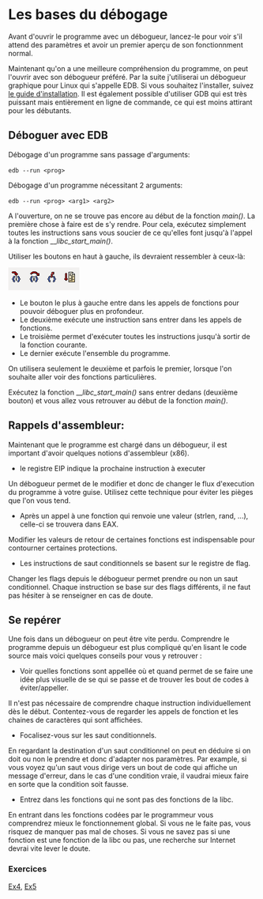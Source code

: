 # Les bases du débogage

Avant d'ouvrir le programme avec un débogueur, lancez-le pour voir s'il attend des paramètres et avoir un premier aperçu de son fonctionnment normal.

Maintenant qu'on a une meilleure compréhension du programme, on peut l'ouvrir avec son débogueur préféré. Par la suite j'utiliserai un débogueur graphique pour Linux qui s'appelle EDB. Si vous souhaitez l'installer, suivez [le guide d'installation](..Documentation/install%20EDB.md). Il est également possible d'utiliser GDB qui est très puissant mais entièrement en ligne de commande, ce qui est moins attirant pour les débutants.

## Déboguer avec EDB

Débogage d'un programme sans passage d'arguments:

`edb --run <prog>`

Débogage d'un programme nécessitant 2 arguments:

`edb --run <prog> <arg1> <arg2>`

A l'ouverture, on ne se trouve pas encore au début de la fonction _main()_. La première chose à faire est de s'y rendre. Pour cela, exécutez simplement toutes les instructions sans vous soucier de ce qu'elles font jusqu'à l'appel à la fonction ___libc_start_main()_. 

Utiliser les boutons en haut à gauche, ils devraient ressembler à ceux-là:

![](../Images/stepButtons.png)

- Le bouton le plus à gauche entre dans les appels de fonctions pour pouvoir déboguer plus en profondeur.
- Le deuxième exécute une instruction sans entrer dans les appels de fonctions.
- Le troisième permet d'exécuter toutes les instructions jusqu'à sortir de la fonction courante.
- Le dernier exécute l'ensemble du programme.

On utilisera seulement le deuxième et parfois le premier, lorsque l'on souhaite aller voir des fonctions particulières.

Exécutez la fonction ___libc_start_main()_ sans entrer dedans (deuxième bouton) et vous allez vous retrouver au début de la fonction _main()_.

## Rappels d'assembleur:

Maintenant que le programme est chargé dans un débogueur, il est important d'avoir quelques notions d'assembleur (x86).

- le registre EIP indique la prochaine instruction à executer

Un débogueur permet de le modifier et donc de changer le flux d'execution du programme à votre guise. Utilisez cette technique pour éviter les pièges que l'on vous tend.

- Après un appel à une fonction qui renvoie une valeur (strlen, rand, ...), celle-ci se trouvera dans EAX.

Modifier les valeurs de retour de certaines fonctions est indispensable pour contourner certaines protections.

- Les instructions de saut conditionnels se basent sur le registre de flag.

Changer les flags depuis le débogueur permet prendre ou non un saut conditionnel. Chaque instruction se base sur des flags différents, il ne faut pas hésiter à se renseigner en cas de doute.

## Se repérer

Une fois dans un débogueur on peut être vite perdu. Comprendre le programme depuis un débogueur est plus compliqué qu'en lisant le code source mais voici quelques conseils pour vous y retrouver :

- Voir quelles fonctions sont appellée où et quand permet de se faire une idée plus visuelle de se qui se passe et de trouver les bout de codes à éviter/appeller.

Il n'est pas nécessaire de comprendre chaque instruction individuellement dès le début. Contentez-vous de regarder les appels de fonction et les chaines de caractères qui sont affichées.

- Focalisez-vous sur les saut conditionnels.

En regardant la destination d'un saut conditionnel on peut en déduire si on doit ou non le prendre et donc d'adapter nos paramètres. Par example, si vous voyez qu'un saut vous dirige vers un bout de code qui affiche un message d'erreur, dans le cas d'une condition vraie, il vaudrai mieux faire en sorte que la condition soit fausse.

- Entrez dans les fonctions qui ne sont pas des fonctions de la libc.

En entrant dans les fonctions codées par le programmeur vous comprendrez mieux le fonctionnement global. Si vous ne le faite pas, vous risquez de manquer pas mal de choses. Si vous ne savez pas si une fonction est une fonction de la libc ou pas, une recherche sur Internet devrai vite lever le doute.

### Exercices

[Ex4](../Exercices/Ex4), [Ex5](../Exercices/Ex5)